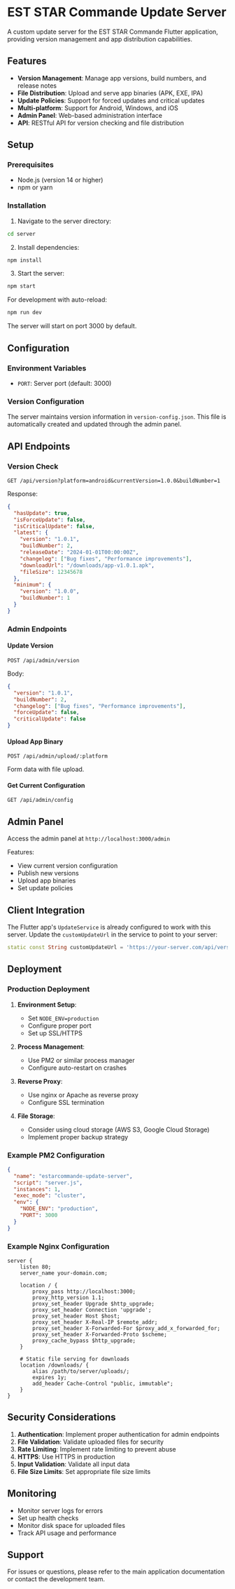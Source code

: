 # EST STAR Commande Update Server

A custom update server for the EST STAR Commande Flutter application, providing version management and app distribution capabilities.

## Features

- **Version Management**: Manage app versions, build numbers, and release notes
- **File Distribution**: Upload and serve app binaries (APK, EXE, IPA)
- **Update Policies**: Support for forced updates and critical updates
- **Multi-platform**: Support for Android, Windows, and iOS
- **Admin Panel**: Web-based administration interface
- **API**: RESTful API for version checking and file distribution

## Setup

### Prerequisites

- Node.js (version 14 or higher)
- npm or yarn

### Installation

1. Navigate to the server directory:
```bash
cd server
```

2. Install dependencies:
```bash
npm install
```

3. Start the server:
```bash
npm start
```

For development with auto-reload:
```bash
npm run dev
```

The server will start on port 3000 by default.

## Configuration

### Environment Variables

- `PORT`: Server port (default: 3000)

### Version Configuration

The server maintains version information in `version-config.json`. This file is automatically created and updated through the admin panel.

## API Endpoints

### Version Check
```
GET /api/version?platform=android&currentVersion=1.0.0&buildNumber=1
```

Response:
```json
{
  "hasUpdate": true,
  "isForceUpdate": false,
  "isCriticalUpdate": false,
  "latest": {
    "version": "1.0.1",
    "buildNumber": 2,
    "releaseDate": "2024-01-01T00:00:00Z",
    "changelog": ["Bug fixes", "Performance improvements"],
    "downloadUrl": "/downloads/app-v1.0.1.apk",
    "fileSize": 12345678
  },
  "minimum": {
    "version": "1.0.0",
    "buildNumber": 1
  }
}
```

### Admin Endpoints

#### Update Version
```
POST /api/admin/version
```

Body:
```json
{
  "version": "1.0.1",
  "buildNumber": 2,
  "changelog": ["Bug fixes", "Performance improvements"],
  "forceUpdate": false,
  "criticalUpdate": false
}
```

#### Upload App Binary
```
POST /api/admin/upload/:platform
```

Form data with file upload.

#### Get Current Configuration
```
GET /api/admin/config
```

## Admin Panel

Access the admin panel at `http://localhost:3000/admin`

Features:
- View current version configuration
- Publish new versions
- Upload app binaries
- Set update policies

## Client Integration

The Flutter app's `UpdateService` is already configured to work with this server. Update the `customUpdateUrl` in the service to point to your server:

```dart
static const String customUpdateUrl = 'https://your-server.com/api/version';
```

## Deployment

### Production Deployment

1. **Environment Setup**:
   - Set `NODE_ENV=production`
   - Configure proper port
   - Set up SSL/HTTPS

2. **Process Management**:
   - Use PM2 or similar process manager
   - Configure auto-restart on crashes

3. **Reverse Proxy**:
   - Use nginx or Apache as reverse proxy
   - Configure SSL termination

4. **File Storage**:
   - Consider using cloud storage (AWS S3, Google Cloud Storage)
   - Implement proper backup strategy

### Example PM2 Configuration

```json
{
  "name": "estarcommande-update-server",
  "script": "server.js",
  "instances": 1,
  "exec_mode": "cluster",
  "env": {
    "NODE_ENV": "production",
    "PORT": 3000
  }
}
```

### Example Nginx Configuration

```nginx
server {
    listen 80;
    server_name your-domain.com;

    location / {
        proxy_pass http://localhost:3000;
        proxy_http_version 1.1;
        proxy_set_header Upgrade $http_upgrade;
        proxy_set_header Connection 'upgrade';
        proxy_set_header Host $host;
        proxy_set_header X-Real-IP $remote_addr;
        proxy_set_header X-Forwarded-For $proxy_add_x_forwarded_for;
        proxy_set_header X-Forwarded-Proto $scheme;
        proxy_cache_bypass $http_upgrade;
    }

    # Static file serving for downloads
    location /downloads/ {
        alias /path/to/server/uploads/;
        expires 1y;
        add_header Cache-Control "public, immutable";
    }
}
```

## Security Considerations

1. **Authentication**: Implement proper authentication for admin endpoints
2. **File Validation**: Validate uploaded files for security
3. **Rate Limiting**: Implement rate limiting to prevent abuse
4. **HTTPS**: Use HTTPS in production
5. **Input Validation**: Validate all input data
6. **File Size Limits**: Set appropriate file size limits

## Monitoring

- Monitor server logs for errors
- Set up health checks
- Monitor disk space for uploaded files
- Track API usage and performance

## Support

For issues or questions, please refer to the main application documentation or contact the development team.

